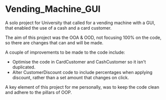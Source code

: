 # Vending_Machine_GUI

A solo project for University that called for a vending machine with a GUI, that enabled the use of a cash and a card customer.

The aim of this project was the OOA & OOD, not focusing 100% on the code, so there are changes that can and will be made.

A couple of improvements to be made to the code include:

* Optimise the code in CardCustomer and CashCustomer so it isn't duplicated.
* Alter CustomerDiscount code to include percentages when applying discount, rather than a set amount that changes on click.

A key element of this project for me personally, was to keep the code clean and adhere to the pillars of OOP.
